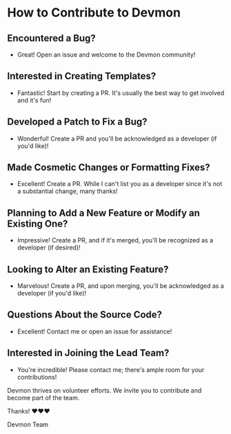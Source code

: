# How to Contribute to Devmon

## Encountered a Bug?

* Great! Open an issue and welcome to the Devmon community!

## Interested in Creating Templates?

* Fantastic! Start by creating a PR. It's usually the best way to get involved and it's fun!

## Developed a Patch to Fix a Bug?

* Wonderful! Create a PR and you'll be acknowledged as a developer (if you'd like)!

## Made Cosmetic Changes or Formatting Fixes?

* Excellent! Create a PR. While I can't list you as a developer since it's not a substantial change, many thanks!

## Planning to Add a New Feature or Modify an Existing One?

* Impressive! Create a PR, and if it's merged, you'll be recognized as a developer (if desired)!

## Looking to Alter an Existing Feature?

* Marvelous! Create a PR, and upon merging, you'll be acknowledged as a developer (if you'd like)!

## Questions About the Source Code?

* Excellent! Contact me or open an issue for assistance!

## Interested in Joining the Lead Team?

* You're incredible! Please contact me; there's ample room for your contributions!

Devmon thrives on volunteer efforts. We invite you to contribute and become part of the team.

Thanks! ❤️❤️❤️

Devmon Team
